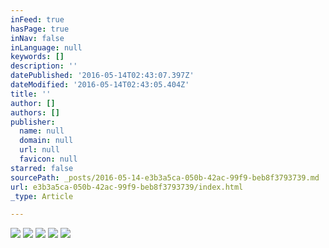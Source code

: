 ```yaml
---
inFeed: true
hasPage: true
inNav: false
inLanguage: null
keywords: []
description: ''
datePublished: '2016-05-14T02:43:07.397Z'
dateModified: '2016-05-14T02:43:05.404Z'
title: ''
author: []
authors: []
publisher:
  name: null
  domain: null
  url: null
  favicon: null
starred: false
sourcePath: _posts/2016-05-14-e3b3a5ca-050b-42ac-99f9-beb8f3793739.md
url: e3b3a5ca-050b-42ac-99f9-beb8f3793739/index.html
_type: Article

---
```

![](https://the-grid-user-content.s3-us-west-2.amazonaws.com/afab03e3-fb2c-486d-b8c0-393671cc6eb1.jpg)
![](https://the-grid-user-content.s3-us-west-2.amazonaws.com/8970c2e7-db13-422c-bedb-c660ac9c2952.jpg)
![](https://the-grid-user-content.s3-us-west-2.amazonaws.com/10c06981-70c1-4236-9adf-9d62fd33a90c.jpg)
![](https://the-grid-user-content.s3-us-west-2.amazonaws.com/fdb8998f-66d3-4d11-baef-8f21f00ae7dc.jpg)
![](https://the-grid-user-content.s3-us-west-2.amazonaws.com/0c57183b-37e3-4018-bd27-4ed5e17f0c37.jpg)